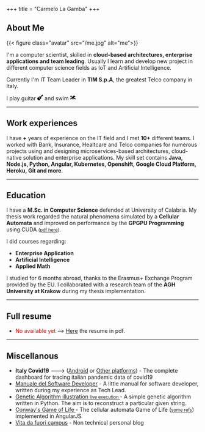+++
title = "Carmelo La Gamba"
+++

<!-- > Computer Scientist, mainly dreamer. -->

## About Me

{{< figure class="avatar" src="/me.jpg" alt="me">}}

I'm a computer scientist, skilled in **cloud-based architectures, enterprise applications and team leading**.
Usually I learn and develop new project in different computer science fields as IoT and Artificial Intelligence.

Currently I'm IT Team Leader in **TIM S.p.A**, the greatest Telco company in Italy. 

I play guitar <img style="display:inline;" src="../guitar.svg" width="15" height="15" /> and swim <img style="display:inline" src="../swimmer-solid.svg" width="15" height="15" />

---
<script>

    var today = new Date();
    var since = 2015;
    var expired = today.getFullYear() - since;

    /*document.write(expired);*/

</script>

## Work experiences

I have **<script>document.write(expired);</script>+** years of experience on the IT field and I met **10+** different teams. I worked with Bank, Insurance, Healtcare and Telco companies for numerous projects using and designing microservices-based architectures, cloud-native solution and enterprise applications.
My skill set contains **Java, Node.js, Python, Angular, Kubernetes, Openshift, Google Cloud Platform, Heroku, Git and more**.

---
## Education

I have a **M.Sc. in Computer Science** defended at University of Calabria. My thesis work regarded the natural phenomena simulated by a **Cellular Automata** and improved on performance by the **GPGPU Programming** using CUDA <small>(<a href="https://github.com/carmelolg/master-thesis/raw/master/Tesi/pdf/main.pdf" target="_blank">pdf here</a>)</small>. 

I did courses regarding:
+ **Enterprise Application**
+ **Artificial Intelligence**
+ **Applied Math**

I studied for 6 months abroad, thanks to the Erasmus+ Exchange Program provided by the EU. I collaborated with a research team of the **AGH University at Krakow** during my thesis implementation.

---


## Full resume
- <span style="color: red">No available yet</span> --> [Here](#) the resume in pdf.

---

## Miscellanous

- **Italy Covid19** ---> (<a href="https://drive.google.com/file/d/1WCq0tsjxC3-R9Kto39po3QZjoTwB_JLX/view?usp=sharing" target="_blank">Android</a> or <a href="https://italy-covid19.herokuapp.com/" target="_blank">Other platforms</a>) - The complete dashboard for tracing italian pandemic data of covid19
- <a href="https://github.com/carmelolg/it-pragmatic-programmer/raw/master/Manuale%20del%20Software%20Developer%20-%20v1.pdf" target="_blank"> Manuale del Software Developer</a> - A little manual for software developer, written during my experience as Tech Lead.
- <a href="https://github.com/carmelolg/genetic-algorithm-learning" target="_blank"> Genetic Algorithm illustration </a> <small><a href="https://www.youtube.com/watch?v=LxNrOD7fif0" target="_blank">live execution </a></small> -  A simple genetic algorithm written in Python. The aim is to reconstruct a particular given string. 
- <a href="https://carmelolg.github.io/angularjs-cellular-automata" target="_blank"> Conway's Game of Life </a> - The cellular automata Game of Life (<small><a href="https://en.wikipedia.org/wiki/Conway%27s_Game_of_Life" target="_blank">some refs</a></small>) implemented in AngularJS
- <a href="https://carmelolg.github.io/blog/" target="_blank">Vita da fuori campus</a> - Non technical personal blog
